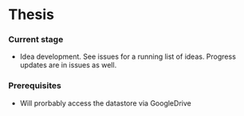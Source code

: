 # Thesis

### Current stage

- Idea development. See issues for a running list of ideas. Progress updates are in issues as well.

### Prerequisites

- Will prorbably access the datastore via GoogleDrive
